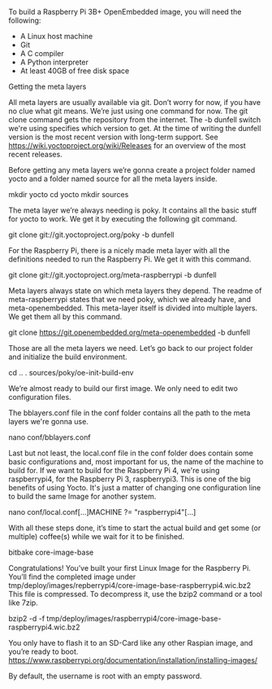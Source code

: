 To build a Raspberry Pi 3B+ OpenEmbedded image, you will need the following:

* A Linux host machine
* Git
* A C compiler
* A Python interpreter
* At least 40GB of free disk space

Getting the meta layers

All meta layers are usually available via git. Don’t worry for now, if you have no clue what git means. We’re just using one command for now. The git clone command gets the repository from the internet. The -b dunfell switch we're using specifies which version to get. At the time of writing the dunfell version is the most recent version with long-term support. See https://wiki.yoctoproject.org/wiki/Releases for an overview of the most recent releases.

Before getting any meta layers we’re gonna create a project folder named yocto and a folder named source for all the meta layers inside.

mkdir yocto
cd yocto
mkdir sources

The meta layer we’re always needing is poky. It contains all the basic stuff for yocto to work. We get it by executing the following git command.

git clone git://git.yoctoproject.org/poky -b dunfell

For the Raspberry Pi, there is a nicely made meta layer with all the definitions needed to run the Raspberry Pi. We get it with this command.

git clone git://git.yoctoproject.org/meta-raspberrypi -b dunfell

Meta layers always state on which meta layers they depend. The readme of meta-raspberrypi states that we need poky, which we already have, and meta-openembedded. This meta-layer itself is divided into multiple layers. We get them all by this command.

git clone https://git.openembedded.org/meta-openembedded -b dunfell

Those are all the meta layers we need. Let’s go back to our project folder and initialize the build environment.

cd .. 
. sources/poky/oe-init-build-env

We’re almost ready to build our first image. We only need to edit two configuration files.

The bblayers.conf file in the conf folder contains all the path to the meta layers we're gonna use.

nano conf/bblayers.conf

Last but not least, the local.conf file in the conf folder does contain some basic configurations and, most important for us, the name of the machine to build for. If we want to build for the Raspberry Pi 4, we're using raspberrypi4, for the Raspberry Pi 3, raspberrypi3. This is one of the big benefits of using Yocto. It's just a matter of changing one configuration line to build the same Image for another system.

nano conf/local.conf[...]MACHINE ?= "raspberrypi4"[...]

With all these steps done, it’s time to start the actual build and get some (or multiple) coffee(s) while we wait for it to be finished.

bitbake core-image-base

Congratulations! You’ve built your first Linux Image for the Raspberry Pi. You’ll find the completed image under tmp/deploy/images/repberrypi4/core-image-base-raspberrypi4.wic.bz2 This file is compressed. To decompress it, use the bzip2 command or a tool like 7zip.

bzip2 -d -f tmp/deploy/images/raspberrypi4/core-image-base-raspberrypi4.wic.bz2

You only have to flash it to an SD-Card like any other Raspian image, and you’re ready to boot. https://www.raspberrypi.org/documentation/installation/installing-images/

By default, the username is root with an empty password.
